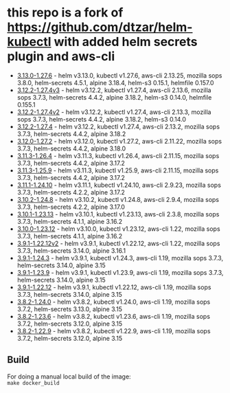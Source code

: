 # this repo is a fork of https://github.com/dtzar/helm-kubectl with added helm secrets plugin and aws-cli

- [3.13.0-1.27.6](https://github.com/opsworks-co/aws-helm-kubectl/releases/tag/3.13.0-1.27.6) - helm v3.13.0, kubectl v1.27.6, aws-cli 2.13.25, mozilla sops 3.8.0, helm-secrets 4.5.1, alpine 3.18.4, helm-s3 0.15.1, helmfile 0.157.0
- [3.12.2-1.27.4v3](https://github.com/opsworks-co/aws-helm-kubectl/releases/tag/3.12.2-1.27.4v3) - helm v3.12.2, kubectl v1.27.4, aws-cli 2.13.6, mozilla sops 3.7.3, helm-secrets 4.4.2, alpine 3.18.2, helm-s3 0.14.0, helmfile 0.155.1
- [3.12.2-1.27.4v2](https://github.com/opsworks-co/aws-helm-kubectl/releases/tag/3.12.2-1.27.4v2) - helm v3.12.2, kubectl v1.27.4, aws-cli 2.13.3, mozilla sops 3.7.3, helm-secrets 4.4.2, alpine 3.18.2, helm-s3 0.14.0
- [3.12.2-1.27.4](https://github.com/opsworks-co/aws-helm-kubectl/releases/tag/3.12.2-1.27.4) - helm v3.12.2, kubectl v1.27.4, aws-cli 2.13.2, mozilla sops 3.7.3, helm-secrets 4.4.2, alpine 3.18.2
- [3.12.0-1.27.2](https://github.com/opsworks-co/aws-helm-kubectl/releases/tag/3.12.0-1.27.2) - helm v3.12.0, kubectl v1.27.2, aws-cli 2.11.22, mozilla sops 3.7.3, helm-secrets 4.4.2, alpine 3.18.0
- [3.11.3-1.26.4](https://github.com/opsworks-co/aws-helm-kubectl/releases/tag/3.11.3-1.26.4) - helm v3.11.3, kubectl v1.26.4, aws-cli 2.11.15, mozilla sops 3.7.3, helm-secrets 4.4.2, alpine 3.17.2
- [3.11.3-1.25.9](https://github.com/opsworks-co/aws-helm-kubectl/releases/tag/3.11.3-1.25.9) - helm v3.11.3, kubectl v1.25.9, aws-cli 2.11.15, mozilla sops 3.7.3, helm-secrets 4.4.2, alpine 3.17.2
- [3.11.1-1.24.10](https://github.com/opsworks-co/aws-helm-kubectl/releases/tag/3.11.1-1.24.10) - helm v3.11.1, kubectl v1.24.10, aws-cli 2.9.23, mozilla sops 3.7.3, helm-secrets 4.2.2, alpine 3.17.2
- [3.10.2-1.24.8](https://github.com/opsworks-co/aws-helm-kubectl/releases/tag/3.10.2-1.24.8) - helm v3.10.2, kubectl v1.24.8, aws-cli 2.9.4, mozilla sops 3.7.3, helm-secrets 4.2.2, alpine 3.17.0
- [3.10.1-1.23.13](https://github.com/opsworks-co/aws-helm-kubectl/releases/tag/3.10.1-1.23.13-4.1.1) - helm v3.10.1, kubectl v1.23.13, aws-cli 2.3.8, mozilla sops 3.7.3, helm-secrets 4.1.1, alpine 3.16.2
- [3.10.0-1.23.12](https://github.com/opsworks-co/aws-helm-kubectl/releases/tag/3.10.0-1.23.12) - helm v3.10.0, kubectl v1.23.12, aws-cli 1.22, mozilla sops 3.7.3, helm-secrets 4.1.1, alpine 3.16.2
- [3.9.1-1.22.12v2](https://github.com/opsworks-co/aws-helm-kubectl/releases/tag/3.9.1-1.22.12v2) - helm v3.9.1, kubectl v1.22.12, aws-cli 1.22, mozilla sops 3.7.3, helm-secrets 3.14.0, alpine 3.16.1
- [3.9.1-1.24.3](https://github.com/opsworks-co/aws-helm-kubectl/releases/tag/3.9.1-1.24.3) - helm v3.9.1, kubectl v1.24.3, aws-cli 1.19, mozilla sops 3.7.3, helm-secrets 3.14.0, alpine 3.15
- [3.9.1-1.23.9](https://github.com/opsworks-co/aws-helm-kubectl/releases/tag/3.9.1-1.23.9) - helm v3.9.1, kubectl v1.23.9, aws-cli 1.19, mozilla sops 3.7.3, helm-secrets 3.14.0, alpine 3.15
- [3.9.1-1.22.12](https://github.com/opsworks-co/aws-helm-kubectl/releases/tag/3.9.1-1.22.12) - helm v3.9.1, kubectl v1.22.12, aws-cli 1.19, mozilla sops 3.7.3, helm-secrets 3.14.0, alpine 3.15
- [3.8.2-1.24.0](https://github.com/opsworks-co/aws-helm-kubectl/releases/tag/3.8.2-1.24.0) - helm v3.8.2, kubectl v1.24.0, aws-cli 1.19, mozilla sops 3.7.2, helm-secrets 3.13.0, alpine 3.15
- [3.8.2-1.23.6](https://github.com/opsworks-co/aws-helm-kubectl/releases/tag/3.8.2-1.23.6) - helm v3.8.2, kubectl v1.23.6, aws-cli 1.19, mozilla sops 3.7.2, helm-secrets 3.12.0, alpine 3.15
- [3.8.2-1.22.9](https://github.com/opsworks-co/aws-helm-kubectl/releases/tag/3.8.2-1.22.9) - helm v3.8.2, kubectl v1.22.9, aws-cli 1.19, mozilla sops 3.7.2, helm-secrets 3.12.0, alpine 3.15

## Build

For doing a manual local build of the image:  
`make docker_build`
